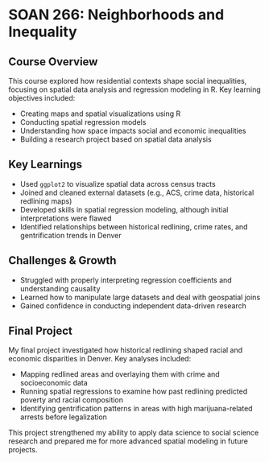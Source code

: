 # SOAN 266: Neighborhoods and Inequality

## Course Overview
This course explored how residential contexts shape social inequalities, focusing on spatial data analysis and regression modeling in R. Key learning objectives included:

- Creating maps and spatial visualizations using R
- Conducting spatial regression models
- Understanding how space impacts social and economic inequalities
- Building a research project based on spatial data analysis

## Key Learnings
- Used `ggplot2` to visualize spatial data across census tracts
- Joined and cleaned external datasets (e.g., ACS, crime data, historical redlining maps)
- Developed skills in spatial regression modeling, although initial interpretations were flawed
- Identified relationships between historical redlining, crime rates, and gentrification trends in Denver

## Challenges & Growth
- Struggled with properly interpreting regression coefficients and understanding causality
- Learned how to manipulate large datasets and deal with geospatial joins
- Gained confidence in conducting independent data-driven research

## Final Project
My final project investigated how historical redlining shaped racial and economic disparities in Denver. Key analyses included:
- Mapping redlined areas and overlaying them with crime and socioeconomic data
- Running spatial regressions to examine how past redlining predicted poverty and racial composition
- Identifying gentrification patterns in areas with high marijuana-related arrests before legalization

This project strengthened my ability to apply data science to social science research and prepared me for more advanced spatial modeling in future projects.
